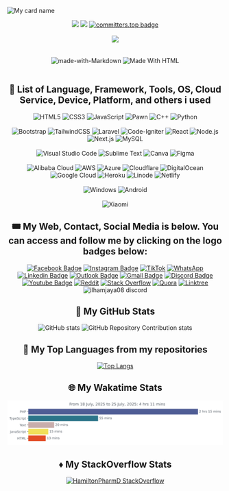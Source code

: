 ![My card name](https://cardivo-beta.vercel.app/api?name=Muhammad%20Ilham%20Jaya&description=Hi%20There,%20i%27m%20Beginner%20Developer%20and%20i%27m%2016%20y.o.%20%20I%27m%20from%20Indonesia%20and%20now%20me%20%20studying%20at%20Software%20Engineering%20Major%20of%20Vocational%20High%20School%20%F0%9F%98%8A&image=https://avatars.githubusercontent.com/u/141555404&pattern=ticTacToe&colorPattern=%23eaeaea&opacity=0.5&site=https:/ilhamjaya08.me&instagram=ilham.j_08&github=ilhamjaya08)

<div align="center">
<img src="https://komarev.com/ghpvc/?username=ilhamjaya08&label=PROFILE+VIEWS"/>
<a href="https://github.com/ilhamjaya08"><img src="https://img.shields.io/github/followers/ilhamjaya08?label=followers&style=social"/></a>
<a href="https://user-badge.committers.top/indonesia/ilhamjaya08"><img src="https://user-badge.committers.top/indonesia/ilhamjaya08.svg" alt="committers.top badge"></a>
<br><br>
<img src="https://github-profile-trophy.vercel.app/?username=ilhamjaya08&row=1&theme=darkhub"/>
<br><br>

![made-with-Markdown](https://img.shields.io/badge/Made%20with-Markdown-green?style=for-the-badge&logo=MD)
![Made With HTML](https://img.shields.io/badge/Made%20with-Html-orange?style=for-the-badge&logo=HTML)
<br><br>

## 🔰 List of Language, Framework, Tools, OS, Cloud Service, Device, Platform,  and others i used
![HTML5](https://img.shields.io/badge/HTML5-E34F26?style=for-the-badge&logo=html5&logoColor=white)
![CSS3](https://img.shields.io/badge/CSS3-1572B6?style=for-the-badge&logo=css3&logoColor=white)
![JavaScript](https://img.shields.io/badge/JavaScript-F7DF1E?style=for-the-badge&logo=javascript&logoColor=black)
![Pawn](https://img.shields.io/badge/SA:MP%20Pawn-F96854?style=for-the-badge&logo=patreon&logoColor=white)
![C++](https://img.shields.io/badge/Basic%20c++-%2300599C.svg?style=for-the-badge&logo=c%2B%2B&logoColor=white)
![Python](https://img.shields.io/badge/basic%20python-3670A0?style=for-the-badge&logo=python&logoColor=ffdd54)
<br><br>
![Bootstrap](https://img.shields.io/badge/bootstrap-%238511FA.svg?style=for-the-badge&logo=bootstrap&logoColor=white)
![TailwindCSS](https://img.shields.io/badge/tailwindcss-%2338B2AC.svg?style=for-the-badge&logo=tailwind-css&logoColor=white)
![Laravel](https://img.shields.io/badge/laravel-%23FF2D20.svg?style=for-the-badge&logo=laravel&logoColor=white)
![Code-Igniter](https://img.shields.io/badge/PHP%20CodeIgniter-%23EF4223.svg?style=for-the-badge&logo=codeIgniter&logoColor=white)
![React](https://img.shields.io/badge/React-61DAFB?style=for-the-badge&logo=React&logoColor=black)
![Node.js](https://img.shields.io/badge/Node.js-339933?style=for-the-badge&logo=Node.js&logoColor=white)
![Next.js](https://img.shields.io/badge/Next.js-000000?style=for-the-badge&logo=Next.js&logoColor=white)
![MySQL](https://img.shields.io/badge/mysql-%2300f.svg?style=for-the-badge&logo=mysql&logoColor=white)
<br><br>
![Visual Studio Code](https://img.shields.io/badge/Visual%20Studio%20Code-0078d7.svg?style=for-the-badge&logo=visual-studio-code&logoColor=white)
![Sublime Text](https://img.shields.io/badge/sublime_text-%23575757.svg?style=for-the-badge&logo=sublime-text&logoColor=important)
![Canva](https://img.shields.io/badge/Canva-%2300C4CC.svg?style=for-the-badge&logo=Canva&logoColor=white)
![Figma](https://img.shields.io/badge/figma-%23F24E1E.svg?style=for-the-badge&logo=figma&logoColor=white)
<br><br>
![Alibaba Cloud](https://img.shields.io/badge/AlibabaCloud-%23FF6701.svg?style=for-the-badge&logo=alibabacloud&logoColor=white)
![AWS](https://img.shields.io/badge/AWS-%23FF9900.svg?style=for-the-badge&logo=amazon-aws&logoColor=white)
![Azure](https://img.shields.io/badge/azure-%230072C6.svg?style=for-the-badge&logo=microsoftazure&logoColor=white)
![Cloudflare](https://img.shields.io/badge/Cloudflare-F38020?style=for-the-badge&logo=Cloudflare&logoColor=white)
![DigitalOcean](https://img.shields.io/badge/DigitalOcean-%230167ff.svg?style=for-the-badge&logo=digitalOcean&logoColor=white)
![Google Cloud](https://img.shields.io/badge/GoogleCloud-%234285F4.svg?style=for-the-badge&logo=google-cloud&logoColor=white)
![Heroku](https://img.shields.io/badge/heroku-%23430098.svg?style=for-the-badge&logo=heroku&logoColor=white)
![Linode](https://img.shields.io/badge/linode-00A95C?style=for-the-badge&logo=linode&logoColor=white)
![Netlify](https://img.shields.io/badge/netlify-%23000000.svg?style=for-the-badge&logo=netlify&logoColor=#00C7B7)
<br><br>
![Windows](https://img.shields.io/badge/Windows-0078D6?style=for-the-badge&logo=windows&logoColor=white)
![Android](https://img.shields.io/badge/Android-3DDC84.svg?style=for-the-badge&logo=android-studio&logoColor=white)
<br><br>
![Xiaomi](https://img.shields.io/badge/Xiaomi-%23FF6900.svg?style=for-the-badge&logo=xiaomi&logoColor=white)

## 🎟️ My Web, Contact, Social Media is below. You can access and follow me by clicking on the logo badges below:
[![Facebook Badge](https://img.shields.io/badge/Facebook-1877F2?style=for-the-badge&logo=facebook&logoColor=white)](https://www.facebook.com//)
[![Instagram Badge](https://img.shields.io/badge/Instagram-E4405F?style=for-the-badge&logo=instagram&logoColor=white)](https://www.instagram.com/ilham.j_08/)
[![TikTok](https://img.shields.io/badge/TikTok-%23000000.svg?style=for-the-badge&logo=TikTok&logoColor=white)](https://tiktok.com/@ilhamjaya08)
[![WhatsApp](https://img.shields.io/badge/WhatsApp-25D366?style=for-the-badge&logo=whatsapp&logoColor=white)](https://wa.me/6289603982787/)
[![Linkedin Badge](https://img.shields.io/badge/LinkedIn-0077B5?style=for-the-badge&logo=linkedin&logoColor=white)](http://www.linkedin.com/in/muhammad-ilham-jaya-43899628b/)
[![Outlook Badge](https://img.shields.io/badge/Microsoft_Outlook-0078D4?style=for-the-badge&logo=microsoft-outlook&logoColor=white)](mailto:ilhamjaya1808@outlook.co.idm)
[![Gmail Badge](https://img.shields.io/badge/Gmail-D14836?style=for-the-badge&logo=gmail&logoColor=white)](mailto:m.ilhamjaya1808@gmail.com)
[![Discord Badge](https://img.shields.io/badge/Discord-7289DA?style=for-the-badge&logo=discord&logoColor=white)](https://discord.gg/vXDhTktSSh)
[![Youtube Badge](https://img.shields.io/badge/YouTube-FF0000?style=for-the-badge&logo=youtube&logoColor=white)](https://www.youtube.com/@ilhamjaya08/)
[![Reddit](https://img.shields.io/badge/Reddit-%23FF4500.svg?style=for-the-badge&logo=Reddit&logoColor=white)](https://www.reddit.com/user/Hamm_XD08/)
[![Stack Overflow](https://img.shields.io/badge/-Stackoverflow-FE7A16?style=for-the-badge&logo=stack-overflow&logoColor=white)]()
[![Quora](https://img.shields.io/badge/Quora-%23B92B27.svg?style=for-the-badge&logo=Quora&logoColor=white)]()
[![Linktree](https://img.shields.io/badge/linktree%20for%20my%20others%20media-1de9b6?style=for-the-badge&logo=linktree&logoColor=white)](https://linktr.ee/ilhamjaya08/)
<img src="https://discord.c99.nl/widget/theme-1/757257945531678760.png" alt="ilhamjaya08 discord" />
## 📶 My GitHub Stats
![GitHub stats](https://github-readme-stats.vercel.app/api?username=ilhamjaya08&show_icons=true&theme=cobalt)
![GitHub Repository Contribution stats](https://github-contributor-stats.vercel.app/api?username=ilhamjaya08)
## 💽 My Top Languages from my repositories
[![Top Langs](https://github-readme-stats.vercel.app/api/top-langs/?username=ilhamjaya08)](https://github.com/anuraghazra/github-readme-stats)
## 🌐 My Wakatime Stats
<img
  src="https://github.com/ilhamjaya08/ilhamjaya08/blob/main/images/stat.svg"
  alt="Wakatime Stats"
/>
## ♦️ My StackOverflow Stats
[![HamiltonPharmD StackOverflow](https://stackoverflow-badge.onrender.com/api/StackOverflowBadge/22596115)](https://stackoverflow.com/users/22596115/ilhamjaya08)
